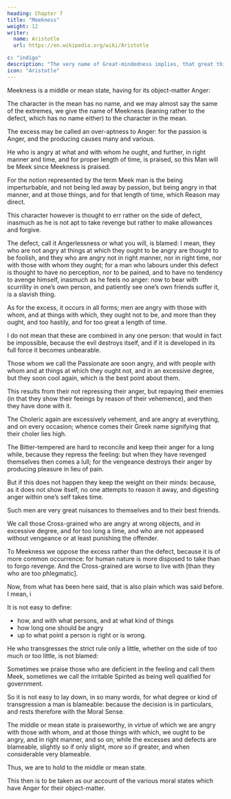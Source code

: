 ```yaml
---
heading: Chapter 7
title: "Meekness"
weight: 12
writer:
  name: Aristotle
  url: https://en.wikipedia.org/wiki/Aristotle

c: "indigo"
description: "The very name of Great-mindedness implies, that great things are its object-matter"
icon: "Aristotle"
---
```



Meekness is a middle or mean state, having for its object-matter Anger: 

The character in the mean has no name, and we may almost say the same of the extremes, we give the name of Meekness (leaning rather to the defect, which has no name either) to the character in the mean.

The excess may be called an over-aptness to Anger: for the passion is Anger, and the producing causes many and various.

He who is angry at what and with whom he ought, and further, in right manner and time, and for proper length of time, is praised, so this Man will be Meek since Meekness is praised. 

For the notion represented by the term Meek man is the being imperturbable, and not being led away by passion, but being angry in that manner, and at those things, and for that length of time, which Reason may direct. 

This character however is thought to err rather on the side of defect, inasmuch as he is not apt to take revenge but rather to make allowances and forgive.

The defect, call it Angerlessness or what you will, is blamed: I mean, they who are not angry at things at which they ought to be angry are thought to be foolish, and they who are angry not in right manner, nor in right time, nor with those with whom they ought; for a man who labours under this defect is thought to have no perception, nor to be pained, and to have no tendency to avenge himself, inasmuch as he feels no anger: now to bear with scurrility in one’s own person, and patiently see one’s own friends suffer it, is a slavish thing.

As for the excess, it occurs in all forms; men are angry with those with whom, and at things with which, they ought not to be, and more than they ought, and too hastily, and for too great a length of time.

I do not mean that these are combined in any one person: that would in fact be impossible, because the evil destroys itself, and if it is developed in its full force it becomes unbearable.

Those whom we call the Passionate are soon angry, and with people with whom and at things at which they ought not, and in an excessive degree, but they soon cool again, which is the best point about them. 

This results from their not repressing their anger, but repaying their enemies (in that they show their feeings by reason of their vehemence), and then they have done with it.

The Choleric again are excessively vehement, and are angry at everything, and on every occasion; whence comes their Greek name signifying that their choler lies high.

The Bitter-tempered are hard to reconcile and keep their anger for a long while, because they repress the feeling: but when they have revenged themselves then comes a lull; for the vengeance destroys their anger by producing pleasure in lieu of pain. 

But if this does not happen they keep the weight on their minds: because, as it does not show itself, no one attempts to reason it away, and digesting anger within one’s self takes time. 

Such men are very great nuisances to themselves and to their best friends.

We call those Cross-grained who are angry at wrong objects, and in excessive degree, and for too long a time, and who are not appeased without vengeance or at least punishing the offender.

To Meekness we oppose the excess rather than the defect, because it is of more common occurrence: for human nature is more disposed to take than to forgo revenge. And the Cross-grained are worse to live with [than they who are too phlegmatic].

Now, from what has been here said, that is also plain which was said before. I mean, i

It is not easy to define:
- how, and with what persons, and at what kind of things
- how long one should be angry
- up to what point a person is right or is wrong. 

He who transgresses the strict rule only a little, whether on the side of too much or too little, is not blamed: 

Sometimes we praise those who are deficient in the feeling and call them Meek, sometimes we call the irritable Spirited as being well qualified for government. 

So it is not easy to lay down, in so many words, for what degree or kind of transgression a man is blameable: because the decision is in particulars, and rests therefore with the Moral Sense. 

The middle or mean state is praiseworthy, in virtue of which we are angry with those with whom, and at those things with which, we ought to be angry, and in right manner, and so on; while the excesses and defects are blameable, slightly so if only slight, more so if greater, and when considerable very blameable.

Thus, we are to hold to the middle or mean state.

This then is to be taken as our account of the various moral states which have Anger for their object-matter.


